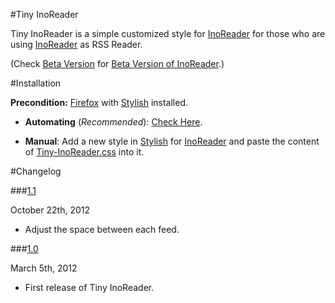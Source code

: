 #Tiny InoReader

Tiny InoReader is a simple customized style for [InoReader](https://www.inoreader.com) for those who are using [InoReader](https://www.inoreader.com) as RSS Reader.

(Check [Beta Version](/tree/beta) for [Beta Version of InoReader](https://beta.inoreader.com).)

#Installation

**Precondition:** [Firefox](https://www.mozilla.org/en-US/firefox/new/) with [Stylish](https://addons.mozilla.org/en-US/firefox/addon/stylish/) installed.

- **Automating** (*Recommended*): [Check Here](http://userstyles.org/styles/90123/jack-s-tiny-inoreader).

- **Manual**: Add a new style in [Stylish](https://addons.mozilla.org/en-US/firefox/addon/stylish/) for [InoReader](https://www.inoreader.com) and paste the content of [Tiny-InoReader.css](/Tiny-InoReader.css) into it.

#Changelog

###<a href="#changelog-1.1" id="changelog-1.1">1.1</a>

October 22th, 2012

- Adjust the space between each feed.

###<a href="#changelog-1.0" id="changelog-1.0">1.0</a>

March 5th, 2012

- First release of Tiny InoReader.